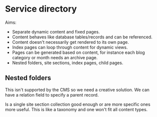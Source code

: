 # Service directory

Aims:

- Separate dynamic content and fixed pages.
- Content behaves like database tables/records and can be referenced.
- Content doesn't necessarily get rendered to its own page.
- Index pages can loop through content for dynamic views.
- Pages can be generated based on content, for instance each blog category or month needs an archive page.
- Nested folders, site sections, index pages, child pages.


## Nested folders

This isn't supported by the CMS so we need a creative solution. We can have a relation field to specify a parent record.

Is a single site section collection good enough or are more specific ones more useful. This is like a taxonomy and one won't fit all content types.